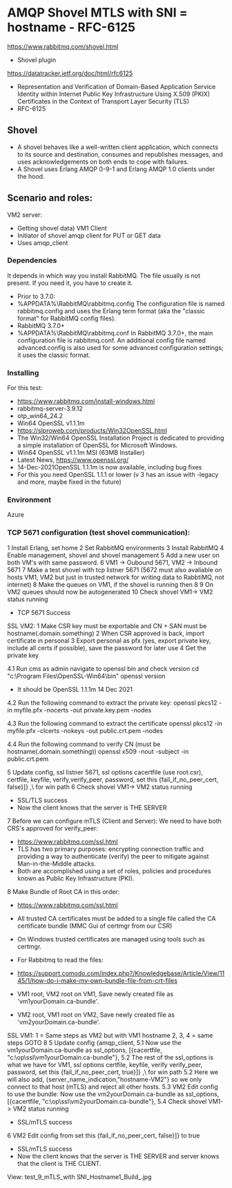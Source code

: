 # AMQP Shovel MTLS  with SNI = hostname - RFC-6125

https://www.rabbitmq.com/shovel.html
* Shovel plugin

https://datatracker.ietf.org/doc/html/rfc6125
* Representation and Verification of Domain-Based Application Service
Identity within Internet Public Key Infrastructure Using X.509 (PKIX)
Certificates in the Context of Transport Layer Security (TLS)
* RFC-6125


## Shovel
* A shovel behaves like a well-written client application, which connects to its source and destination, 
  consumes and republishes messages, and uses acknowledgements on both ends to cope with failures.
* A Shovel uses Erlang AMQP 0-9-1 and Erlang AMQP 1.0 clients under the hood.

## Scenario and roles:
  VM2 server:
* Getting shovel data)
  VM1 Client
* Initiator of shovel amqp client for PUT or GET data
* Uses amqp_client

### Dependencies
It depends in which way you install RabbitMQ. 
The file usually is not present. If you need it, you have to create it.
* Prior to 3.7.0:
* %APPDATA%\RabbitMQ\rabbitmq.config
The configuration file is named rabbitmq.config and uses the Erlang term format (aka the "classic format" for RabbitMQ config files).
* RabbitMQ 3.7.0+
* %APPDATA%\RabbitMQ\rabbitmq.conf
In RabbitMQ 3.7.0+, the main configuration file is rabbitmq.conf. An additional config file named advanced.config is also used for some advanced configuration settings; it uses the classic format.

### Installing
For this test:
* https://www.rabbitmq.com/install-windows.html
* rabbitmq-server-3.9.12
* otp_win64_24.2
* Win64 OpenSSL v1.1.1m
* https://slproweb.com/products/Win32OpenSSL.html
* The Win32/Win64 OpenSSL Installation Project is dedicated to providing a simple installation of OpenSSL for Microsoft Windows. 
* Win64 OpenSSL v1.1.1m MSI (63MB Installer)
* Latest News, https://www.openssl.org/
* 14-Dec-2021OpenSSL 1.1.1m is now available, including bug fixes
* For this you need OpenSSL 1.1.1 or lower (v 3 has an issue with -legacy and more, maybe fixed in the future)

### Environment
Azure




### TCP 5671 configuration (test shovel communication):

1 Install Erlang, set home
2 Set RabbitMQ environments
3 Install RabbitMQ
4 Enable management, shovel and shovel management
5 Add a new user on both VM's with same password.
6 VM1 -> Oubound 5671, VM2 -> Inbound 5671
7 Make a test shovel with tcp listner 5671 (5672 must also avaliable on hosts VM1, VM2 but just in trusted network for writing data to RabbtiMQ, not internet)
8 Make the queues on VM1, if the shovel is running then 8
9 On VM2 queues should now be autogenerated
10 Check shovel VM1-> VM2 status running

* TCP 5671 Success

SSL VM2:
1 Make CSR key must be exportable and CN + SAN must be hostname(.domain.something)
2 When CSR approved is back, import certificate in personal
3 Export personal as pfx (yes, export private key, include all certs if possible), save the password for later use
4 Get the private key

4.1 Run cms as admin navigate to openssl bin and check version
cd "c:\Program Files\OpenSSL-Win64\bin"
openssl version
* It should be OpenSSL 1.1.1m 14 Dec 2021

4.2 Run the following command to extract the private key:
openssl pkcs12 -in myfile.pfx -nocerts -out private.key.pem -nodes

4.3 Run the following command to extract the certificate
openssl pkcs12 -in myfile.pfx -clcerts -nokeys -out public.crt.pem -nodes

4.4 Run the following command to verify CN (must be hostname(.domain.something))
openssl x509 -nout -subject -in public.crt.pem

5 Update config, ssl listner 5671, ssl options cacertfile (use root.csr), certfile, keyfile, verify,verify_peer, password, set this {fail_if_no_peer_cert, false}]} ,\\ for win path
6 Check shovel VM1-> VM2 status running
* SSL/TLS success
* Now the client knows that the server is THE SERVER

7 Before we can configure mTLS (Client and Server): We need to have both CRS's approved for verify_peer:
* https://www.rabbitmq.com/ssl.html
* TLS has two primary purposes: encrypting connection traffic and providing a way to authenticate (verify) the peer to mitigate against Man-in-the-Middle attacks. 
* Both are  accomplished using a set of roles, policies and procedures known as Public Key Infrastructure (PKI).

8 Make Bundle of Root CA in this order:
* https://www.rabbitmq.com/ssl.html
* All trusted CA certificates must be added to a single file called the CA certificate bundle (MMC Gui of certmgr from our CSR)
* On Windows trusted certificates are managed using tools such as certmgr.
* For Rabbitmq to read the files:

* https://support.comodo.com/index.php?/Knowledgebase/Article/View/1145/1/how-do-i-make-my-own-bundle-file-from-crt-files
* VM1 root, VM2 root on VM1, Save newly created file as 'vm1yourDomain.ca-bundle'.
* VM2 root, VM1 root on VM2, Save newly created file as 'vm2yourDomain.ca-bundle'.


SSL VM1:
1 = Same steps as VM2 but with VM1 hostname
2, 3, 4 = same steps
GOTO 8
5 Update config {amqp_client,
5.1 Now use the vm1yourDomain.ca-bundle as ssl_options, [{cacertfile, "c:\\op\ssl\\vm1yourDomain.ca-bundle"},
5.2 The rest of the ssl_options is what we have for VM1, ssl options certfile, keyfile, verify  verify_peer, password, set this {fail_if_no_peer_cert, true}]} ,\\ for win path
5.2 Here we will also add, {server_name_indication,"hostname-VM2"} so we only connect to that host (mTLS) and reject all other hosts.
5.3 VM2 Edit config to use the bundle: Now use the vm2yourDomain.ca-bundle as ssl_options, [{cacertfile, "c:\\op\ssl\\vm2yourDomain.ca-bundle"},
5.4 Check shovel VM1-> VM2 status running
* SSL/mTLS success

6 VM2 Edit config from set this {fail_if_no_peer_cert, false}]} to true
* SSL/mTLS success
* Now the client knows that the server is THE SERVER and server knows that the client is THE CLIENT.

View:
test_9_mTLS_with SNI_Hostname1_Build_.jpg



 